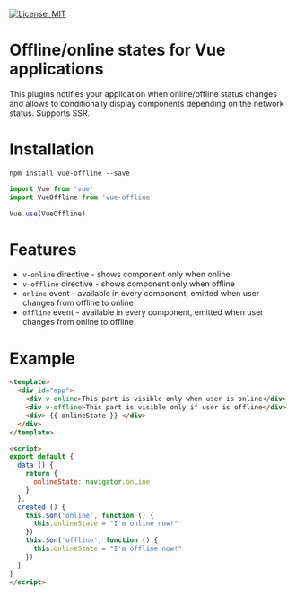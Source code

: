 [![License: MIT](https://img.shields.io/badge/License-MIT-yellow.svg)](https://opensource.org/licenses/MIT)

# Offline/online states for Vue applications

This plugins notifies your application when online/offline status changes and allows to conditionally display components depending on the network status. Supports SSR.

# Installation

````
npm install vue-offline --save
````

````js
import Vue from 'vue'
import VueOffline from 'vue-offline'

Vue.use(VueOffline)
````

# Features 

* `v-online` directive - shows component only when online
* `v-offline` directive - shows component only when offline
* `online` event - available in every component, emitted when user changes from offline to online
* `offline` event - available in every component, emitted when user changes from online to offline

# Example

````html
<template>
  <div id="app">
    <div v-online>This part is visible only when user is online</div>
    <div v-offline>This part is visible only if user is offline</div>
    <div> {{ onlineState }} </div>
  </div>
</template>

<script>
export default {
  data () {
    return {
      onlineState: navigator.onLine
    }
  },
  created () {
    this.$on('online', function () {
      this.onlineState = "I'm online now!" 
    })
    this.$on('offline', function () {
      this.onlineState = "I'm offline now!"
    })
  }
}
</script>
````